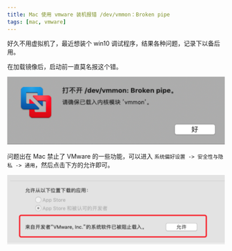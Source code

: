 ```yaml
---
title: Mac 使用 vmware 装机报错 /dev/vmmon：Broken pipe
tags: [mac, vmware]
---
```


好久不用虚拟机了，最近想装个 win10 调试程序，结果各种问题，记录下以备后用。

<!-- more -->
<!-- toc -->

在加载镜像后，启动前一直莫名报这个错。

![1](https://raw.githubusercontent.com/wxnacy/image/master/blog/vm-error1.png)

问题出在 Mac 禁止了 VMware 的一些功能，可以进入 `系统偏好设置 -> 安全性与隐私 -> 通用`，然后点击下方的允许即可。

![2](https://raw.githubusercontent.com/wxnacy/image/master/blog/vm-error2.png)
